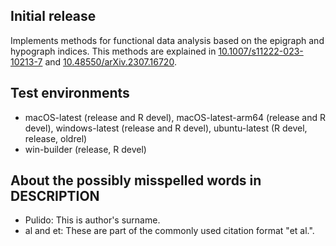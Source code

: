 ## Initial release

Implements methods for functional data analysis based on the epigraph and hypograph indices. This methods are explained in [10.1007/s11222-023-10213-7](https://doi.org/10.1007/s11222-023-10213-7) and [10.48550/arXiv.2307.16720](https://doi.org/10.48550/arXiv.2307.16720).

## Test environments

-   macOS-latest (release and R devel), macOS-latest-arm64 (release and R devel), windows-latest (release and R devel), ubuntu-latest (R devel, release, oldrel)
-   win-builder (release, R devel)

## About the possibly misspelled words in DESCRIPTION

- Pulido: This is author's surname.
- al and et: These are part of the commonly used citation format "et al.".
